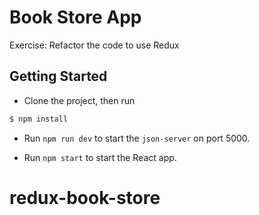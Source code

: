 # Book Store App

Exercise: Refactor the code to use Redux

## Getting Started

- Clone the project, then run

```bash
$ npm install
```

- Run `npm run dev` to start the `json-server` on port 5000.

- Run `npm start` to start the React app.
# redux-book-store
